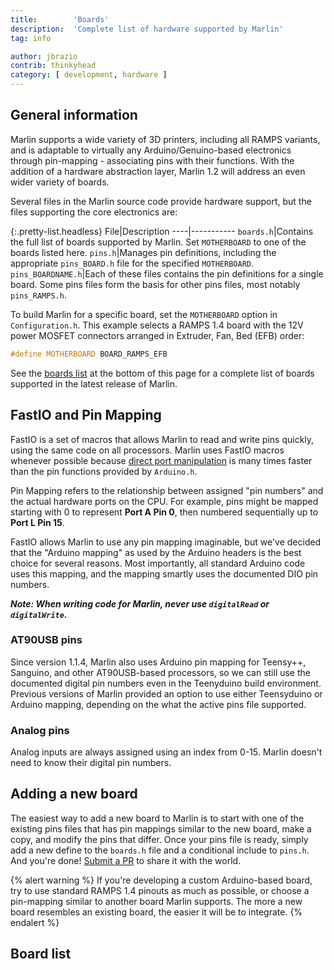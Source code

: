 ```yaml
---
title:        'Boards'
description:  'Complete list of hardware supported by Marlin'
tag: info

author: jbrazio
contrib: thinkyhead
category: [ development, hardware ]
---
```


## General information
Marlin supports a wide variety of 3D printers, including all RAMPS variants, and is adaptable to virtually any Arduino/Genuino-based electronics through pin-mapping - associating pins with their functions. With the addition of a hardware abstraction layer, Marlin 1.2 will address an even wider variety of boards.

Several files in the Marlin source code provide hardware support, but the files supporting the core electronics are:

{:.pretty-list.headless}
File|Description
----|-----------
`boards.h`|Contains the full list of boards supported by Marlin. Set `MOTHERBOARD` to one of the boards listed here.
`pins.h`|Manages pin definitions, including the appropriate `pins_BOARD.h` file for the specified `MOTHERBOARD`.
`pins_BOARDNAME.h`|Each of these files contains the pin definitions for a single board. Some pins files form the basis for other pins files, most notably `pins_RAMPS.h`.

To build Marlin for a specific board, set the `MOTHERBOARD` option in `Configuration.h`. This example selects a RAMPS 1.4 board with the 12V power MOSFET connectors arranged in Extruder, Fan, Bed (EFB) order:

```cpp
#define MOTHERBOARD BOARD_RAMPS_EFB
```

See the [boards list](#board_list) at the bottom of this page for a complete list of boards supported in the latest release of Marlin. 

## FastIO and Pin Mapping

FastIO is a set of macros that allows Marlin to read and write pins quickly, using the same code on all processors. Marlin uses FastIO macros whenever possible because [direct port manipulation](https://www.arduino.cc/en/Reference/PortManipulation) is many times faster than the pin functions provided by `Arduino.h`. 

Pin Mapping refers to the relationship between assigned "pin numbers" and the actual hardware ports on the CPU. For example, pins might be mapped starting with 0 to represent **Port A Pin 0**, then numbered sequentially up to **Port L Pin 15**.

FastIO allows Marlin to use any pin mapping imaginable, but we've decided that the "Arduino mapping" as used by the Arduino headers is the best choice for several reasons. Most importantly, all standard Arduino code uses this mapping, and the mapping smartly uses the documented DIO pin numbers.

_**Note: When writing code for Marlin, never use `digitalRead` or `digitalWrite`.**_

### AT90USB pins

Since version 1.1.4, Marlin also uses Arduino pin mapping for Teensy++, Sanguino, and other AT90USB-based processors, so we can still use the documented digital pin numbers even in the Teenyduino build environment. Previous versions of Marlin provided an option to use either Teensyduino or Arduino mapping, depending on the what the active pins file supported.

### Analog pins

Analog inputs are always assigned using an index from 0-15. Marlin doesn't need to know their digital pin numbers.

## Adding a new board

The easiest way to add a new board to Marlin is to start with one of the existing pins files that has pin mappings similar to the new board, make a copy, and modify the pins that differ. Once your pins file is ready, simply add a new define to the `boards.h` file and a conditional include to `pins.h`. And you're done! [Submit a PR](/docs/development/getting_started_pull_requests.html) to share it with the world.

{% alert warning %}
If you're developing a custom Arduino-based board, try to use standard RAMPS 1.4 pinouts as much as possible, or choose a pin-mapping similar to another board Marlin supports. The more a new board resembles an existing board, the easier it will be to integrate.
{% endalert %}

## Board list

<table id="board_list" class="table table-condensed table-striped"></table>
<script type="text/javascript">
  head.ready("sheetrock.min.js", function() {
    $('#board_list').sheetrock({
      url: "https://docs.google.com/spreadsheets/d/" +
        "1K4e1GaA4xuNfUGyIw57vxPGuUzQSv5wktTQBHdCVCKU#gid=525308416",
    });
  });
</script>
